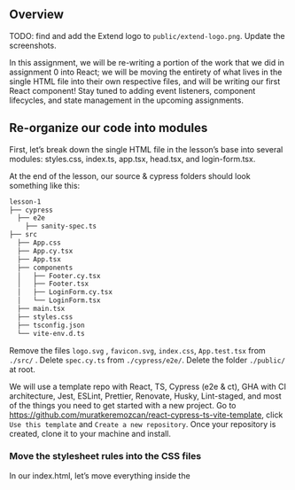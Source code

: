 ## Overview

TODO: find and add the Extend logo to `public/extend-logo.png`. Update the screenshots.

In this assignment, we will be re-writing a portion of the work that we did in
assignment 0 into React; we will be moving the entirety of what lives in the
single HTML file into their own respective files, and will be writing our first
React component! Stay tuned to adding event listeners, component lifecycles, and
state management in the upcoming assignments.

## Re-organize our code into modules

First, let’s break down the single HTML file in the lesson’s base into several
modules: styles.css, index.ts, app.tsx, head.tsx, and login-form.tsx.

At the end of the lesson, our source & cypress folders should look something
like this:

```bash
lesson-1
├── cypress
  ├── e2e
    ├── sanity-spec.ts
├── src
  ├── App.css
  ├── App.cy.tsx
  ├── App.tsx
  ├── components
  │   ├── Footer.cy.tsx
  │   ├── Footer.tsx
  │   ├── LoginForm.cy.tsx
  │   └── LoginForm.tsx
  ├── main.tsx
  ├── styles.css
  ├── tsconfig.json
  └── vite-env.d.ts
```

Remove the files `logo.svg` , `favicon.svg`, `index.css`, `App.test.tsx` from
`./src/` . Delete `spec.cy.ts` from `./cypress/e2e/`. Delete the folder
`./public/` at root.

We will use a template repo with React, TS, Cypress (e2e & ct), GHA with CI
architecture, Jest, ESLint, Prettier, Renovate, Husky, Lint-staged, and most of
the things you need to get started with a new project. Go to
https://github.com/muratkeremozcan/react-cypress-ts-vite-template, click
`Use this template` and `Create a new repository`. Once your repository is
created, clone it to your machine and install.

### Move the stylesheet rules into the CSS files

In our index.html, let’s move everything inside the <style> tag in the
`styles.css` file:

```css
* {
    box-sizing: border-box;
}

body {
    background-color: #f3f6f9;
    font-family: "Nunito Sans", sans-serif;
    height: 100vh;
    margin: 0;
    display: flex;
    justify-content: center;
    align-items: center;
}

.login-form {
    background-color: #fff;
    border-radius: 12px;
    display: flex;
    flex-direction: column;
    gap: 32px;
    padding: 40px;
    width: 440px;
}

.logo {
    text-align: center;
}

.form-group {
    display: flex;
    flex-flow: row wrap;
    justify-content: space-between;
}

.form-label {
    display: block;
    color: #090637;
    font-size: 14px;
    font-weight: 600;
    padding-bottom: 6px;
    width: 100%;
}

.form-input {
    border: 1px solid #515963;
    border-radius: 4px;
    font-family: "Nunito Sans", sans-serif;
    line-height: 38px;
    padding: 0 8px;
    flex: 1 0;
}

.form-input:focus {
    box-shadow: #27aee4 0px 0px 0px 1px inset;
    border: 1px solid #27aee4;
    outline: none;
}

.form-input + .button {
    margin-left: 8px;
}

.button {
    border: none;
    background-color: #03c;
    border-radius: 4px;
    color: #fff;
    cursor: pointer;
    font-weight: 600;
    line-height: 40px;
    padding: 0 8px;
}

.button:hover {
    background-color: #101f7c;
}

.footer {
    margin-top: 16px;
    text-align: center;
}

.footer>a {
    text-decoration: inherit;
    color: #03c;
}
```

### Move the HTML Elements into JSX

Let’s create our first react component! Move what’s inside that form tag to
`LoginForm.tsx`.

While doing so, make sure to refactor some of the attributes and single HTML
tags to turn our HTML into valid JSX:

- Adding self-enclosing tags for our <input />: all defined tags must be closed,
  either with the self-closing format or with a corresponding closing tag

- Moving class to className:
- relabelling for to htmlFor:

For a full list of attribute/labelling differences between HTML and React, check
out https://reactjs.org/docs/dom-elements.html#differences-in-attributes, or use
the linter as a guide on which properties would need to be re-labeled.

Create a folder and file `components/LoginForm.tsx`. Create a function `LoginForm` that returns the html in the previous lesson. After applying all the updates, we should end up with something like this:

```tsx
// src/components/LoginForm.tsx
import React from 'react'

export default function LoginForm() {
  return (
    <form className="login-form">
      <img src="public/extend-logo.png" alt="Extend" />

      <div className="form-group">
        <label className="form-label" htmlFor="email">
          Email Address
        </label>
        <input className="form-input" type="text" name="email" id="email" />
      </div>

      <div className="form-group">
        <label className="form-label" htmlFor="password">
          Password
        </label>
        <input
          className="form-input"
          type="password"
          name="password"
          id="password"
        />
        <button className="button" type="button" id="passwordToggle">
          Show
        </button>
      </div>

      <button className="button" type="submit">
        Log in
      </button>
    </form>
  )
}
```

Let us quickly write a Cypress component test and ensure our component renders
properly.

First, we will perform a one time import of our styles to
`cypress/support/component.tsx` .

```tsx
// ./cypress/support/component.tsx

// put CT-only commands here
import './commands'
import '../../src/styles.css' // add this line

import {mount} from 'cypress/react18'

Cypress.Commands.add('mount', mount)
```

Since we copy pasted the html into our component, we will not perform TDD this
time, instead we will write some tests the traditional way. Let us start by
mounting the component and seeing it render.

```tsx
// ./src/components/LoginForm.cy.tsx
import LoginForm from './LoginForm'

describe('LoginForm', () => {
  it('should render the elements', () => {
    cy.mount(<LoginForm />)
  })
})
```

`yarn cy:open-ct` to start the component runner and execute the `LoginForm`
test. We see the component render in isolation, we can even ad-hoc test it.

![LoginForm-initial-mount](https://dev-to-uploads.s3.amazonaws.com/uploads/articles/3rupu0lsg6skaf3u151p.png)

For now the component does not do much, so we can verify that the elements
render.

```tsx
// ./src/components/LoginForm.cy.tsx
import LoginForm from './LoginForm'

describe('LoginForm', () => {
  it('should render the elements', () => {
    cy.mount(<LoginForm />)

    cy.get('#email').type('a')
    cy.get('#password').type('b')

    cy.get('#passwordToggle').should('be.visible')
    cy.get('[type="submit"]').should('be.visible')
    cy.get('img').should('be.visible')
  })
})
```

In addition to the login form, let’s add a footer component in our components
folder. Start with a failing test that only mounts the component:

```tsx
// src/components/Footer.cy.tsx
import Footer from './Footer'

describe('Footer', () => {
  it('should render', () => {
    cy.mount(<Footer />)
  })
})
```

In order to pass the test, let's create a basic component:

```tsx
// src/components/Footer.tsx
export default function Footer() {
  return <div>footer</div>
}
```

We want our footer to be a wrapping div with a class `footer`, text
`Don't have an account yet?&nbsp;`, a link to `https://www.extend.com/contact`
with text `Contact us`.

We can begin to write incremental, simple steps to satisfy the requirement.

```tsx
// src/components/Footer.cy.tsx
import Footer from './Footer'

describe('Footer', () => {
  it('should render', () => {
    cy.mount(<Footer />)

    cy.get('.footer')
      .contains("Don't have an account yet?")
})

```

```tsx
// src/components/Footer.tsx
export default function Footer() {
  return <div className="footer">Don't have an account yet?&nbsp;</div>
}
```

Under the `div` we want a link to `https://www.extend.com/contact` with text
`Contact us`.

```tsx
// src/components/Footer.cy.tsx
import Footer from './Footer'

describe('Footer', () => {
  it('should render', () => {
    cy.mount(<Footer />)

    cy.get('.footer')
      .contains("Don't have an account yet?")
      .find('a')
      .should('have.attr', 'href', 'https://www.extend.com/contact')
      .contains('Contact us')
  })
})
```

```tsx
// src/components/Footer.tsx
export default function Footer() {
  return (
    <div className="footer">
      Don't have an account yet?&nbsp;
      <a href="https://www.extend.com/contact">Contact us</a>
    </div>
  )
}
```

![Footer-component](https://dev-to-uploads.s3.amazonaws.com/uploads/articles/8zabqwm50be5rkil00vd.png)

### Define the root app JSX, and clean up the rest of our HTML

After moving everything in our HTML, make sure to leave a single div element
where we can anchor our React app. At `./index.html`:

```html
<!DOCTYPE html>
<html lang="en">
  <head>
    <meta charset="UTF-8" />
    <meta name="viewport" content="width=device-width, initial-scale=1.0" />
    <meta http-equiv="X-UA-Compatible" content="ie=edge" />
    <title>Extend Client Bootcamp</title>
  </head>

  <body>
    <div id="root"></div>
    <script type="module" src="/src/main.tsx"></script>
  </body>
</html>
```

In `src/App.tsx`, import both the components that we created in the previous
section, and let’s add a footer below the LoginForm:

```tsx
// ./src/App.tsx
import LoginForm from './components/LoginForm'
import Footer from './components/Footer'
import './styles.css'

export default function App() {
  return (
    <>
      <LoginForm />
      <Footer />
    </>
  )
}
```

Since React will throw a syntax error if we do not wrap our components in a
single container, we’ll have to use a Fragment
([which also comes with a shortcode syntax!](https://reactjs.org/docs/fragments.html#short-syntax))
to encapsulate our compounded JSX.

We can quickly write a component test `./src/App.cy.tsx` :

```tsx
// ./src/App.cy.tsx

import App from './App'

describe('App', () => {
  it('renders children', () => {
    cy.mount(<App />)
  })
})
```

![App.cy.tsx](https://dev-to-uploads.s3.amazonaws.com/uploads/articles/3s8cer0umyfkgwlywmzc.png)

We see that both the children render, but what is a good way to verify that? One
best practice is to add a `data-cy` attribute to the top element of the
component with the component name. We can then use the custom selector `getByCy`
in the `cypress/support/commands.ts` file to ensure the child component is rendered.

```tsx
// ./src/App.cy.tsx

import App from './App'

describe('App', () => {
  it('renders children', () => {
    cy.mount(<App />)

    cy.getByCy('LoginForm').should('be.visible')
    cy.getByCy('Footer').should('be.visible')
  })
})
```

To make our tests pass, we will add the `data-cy` attributes to our components.

```tsx
// ./src/components/Footer.tsx
export default function Footer() {
  return (
    <div data-cy="Footer" className="footer">
      Don't have an account yet?&nbsp;
      <a href="https://www.extend.com/contact">Contact us</a>
    </div>
  )
}
```

```tsx
// ./src/components/LoginForm.tsx

export default function LoginForm() {
  return (
    <form data-cy="LoginForm" className="login-form">
      <img src="public/extend-logo.png" alt="Extend" />

      <div className="form-group">
        <label className="form-label" htmlFor="email">
          Email Address
        </label>
        <input className="form-input" type="text" name="email" id="email" />
      </div>

      <div className="form-group">
        <label className="form-label" htmlFor="password">
          Password
        </label>
        <input
          className="form-input"
          type="password"
          name="password"
          id="password"
        />
        <button className="button" type="button" id="passwordToggle">
          Show
        </button>
      </div>

      <button className="button" type="submit">
        Log in
      </button>
    </form>
  )
}
```

**Why Fragments, and not `<div>` ?**

At scale, we want to reduce nesting of our React app to improve readability when
inspecting or debugging our work. Adding an unnecessary <div> or <span> element
to wrap our component in a single parent container introduces another extra node
that will clutter the DOM tree, which may introduce unwanted side-effects, such
as:

- break specific layout (grid/flexbox) rules, requiring additional CSS
  properties to accommodate for the default block-behavior of a <div>
- Demand more memory usage for adding another layer to nest our components

in `./src/main.tsx`, we import our App component, and define how our React app
will be rendered inside our HTML:

```tsx
// ./src/main.tsx
import React from 'react'
import ReactDOM from 'react-dom/client'
import App from './App'

const root = ReactDOM.createRoot(document.getElementById('root') as HTMLElement)
root.render(
  <React.StrictMode>
    <App />
  </React.StrictMode>,
)
```

The 3 components we tested in isolation are working great, but we should also
verify that our app can get bundled and served. The only way to accomplish that
is with an e2e test. For now, it would suffice if our e2e test replicated the
component test for `App.cy.tsx`. Let's create a file
`cypress/e2e/sanity-spec.cy.ts` , and instead of mounting a component we will
visit the baseUrl.

```ts
// ./cypress/e2e/sanity-spec.cy.ts
describe('e2e sanity', () => {
  it('passes sanity', () => {
    cy.visit('/')

    cy.getByCy('LoginForm').should('be.visible')
    cy.getByCy('Footer').should('be.visible')
  })
})
```

![e2e sanity](https://dev-to-uploads.s3.amazonaws.com/uploads/articles/babplab2vw0b2anob9sb.png)

For this time, in order to demo our local utilities, we can quickly perform the
CI checks locally prior to pushing.

```bash

yarn validate # parallel typecheck, lint, format

# runs headless component tests w/o video & screenshots
yarn cy:run-ct-fast

# serves the app, runs headless e2e
yarn cy:run-e2e
```

We will consider adding unit tests with Jest if we need them later. For now,
since we deleted the `App.test.tsx` file, we do not have any tests in Jest,
therefore we will need to replace our scripts at `package.json` file.

```json
"test": "echo add unit tests if needed",
"test:coverage": "echo add unit tests if needed",
```

Push the PR, and wait about 2 - 3 minutes. A fully green CI indicates a passing lesson.

![Actions](https://dev-to-uploads.s3.amazonaws.com/uploads/articles/f2iyseftmmdz6s611xzt.png)

## Summary

Congratulations! We’ve now written our very first components in React, Cypress
component tests for each, and an e2e test. For the next assignment, we will be
covering common techniques and patterns that we’ll encounter in production code.

Your takeaways from this assignment should be:

- Building HTML into valid React-JSX syntax
- Exporting and importing React components
- Embedding a React single-page application (SPA) into our HTML
- TDD with Cypress component testing.

Now that you’ve completed the theory and assignment, let’s move on to
[Lesson 2: Components & Composition.]()
